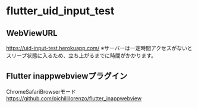 # flutter_uid_input_test

## WebViewURL

https://uid-input-test.herokuapp.com/
※サーバーは一定時間アクセスがないとスリープ状態に入るため、立ち上がるまでに時間がかかります。

## Flutter inappwebviewプラグイン

ChromeSafariBrowserモード
https://github.com/pichillilorenzo/flutter_inappwebview

